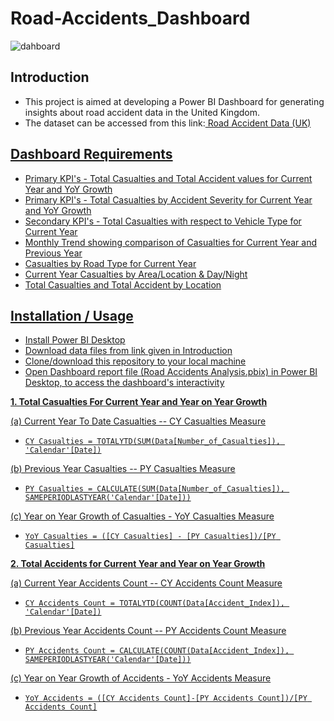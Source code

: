 # Road-Accidents_Dashboard

![dahboard](https://github.com/Murriel11/Road-Accidents_Dashboard/assets/129143386/14fbbd5d-266b-47f5-9ffb-9753f8f10228)


## Introduction
<ul>
  <li>This project is aimed at developing a Power BI Dashboard for generating insights about road accident data in the United Kingdom.</li>
  <li>The dataset can be accessed from this link:<a href= "https://drive.google.com/drive/folders/1d9OuJpJPRIwnFMr-29HnLldgAGZjGOWP?usp=sharing"> Road Accident Data (UK)</li>
</ul>


## Dashboard Requirements
<ul>
  <li>Primary KPI's - Total Casualties and Total Accident values for Current Year and YoY Growth</li>
  <li>Primary KPI's - Total Casualties by Accident Severity for Current Year and YoY Growth</li>
  <li>Secondary KPI's - Total Casualties with respect to Vehicle Type for Current Year</li>
  <li>Monthly Trend showing comparison of Casualties for Current Year and Previous Year</li>
  <li>Casualties by Road Type for Current Year</li>
  <li>Current Year Casualties by Area/Location & Day/Night</li>
  <li>Total Casualties and Total Accident by Location</li>
</ul>


## Installation / Usage
<ul>
  <li>Install Power BI Desktop</li>
  <li>Download data files from link given in Introduction</li>
  <li>Clone/download this repository to your local machine</li>
  <li>Open Dashboard report file (Road Accidents Analysis.pbix) in Power BI Desktop, to access the dashboard's interactivity</li>
</ul>



**1. Total Casualties For Current Year and Year on Year Growth**

(a) Current Year To Date Casualties -- CY Casualties Measure
* `CY Casualties = TOTALYTD(SUM(Data[Number_of_Casualties]), 'Calendar'[Date])`

(b) Previous Year Casualties -- PY Casualties Measure
* `PY Casualties = CALCULATE(SUM(Data[Number_of_Casualties]), SAMEPERIODLASTYEAR('Calendar'[Date]))`

(c) Year on Year Growth of Casualties - YoY Casualties Measure
* `YoY Casualties = ([CY Casualties] - [PY Casualties])/[PY Casualties]`

**2. Total Accidents for Current Year and Year on Year Growth**

(a) Current Year Accidents Count -- CY Accidents Count Measure
*  `CY Accidents Count = TOTALYTD(COUNT(Data[Accident_Index]), 'Calendar'[Date])`

(b) Previous Year Accidents Count -- PY Accidents Count Measure
* `PY Accidents Count = CALCULATE(COUNT(Data[Accident_Index]), SAMEPERIODLASTYEAR('Calendar'[Date]))`

(c) Year on Year Growth of Accidents - YoY Accidents Measure
* `YoY Accidents = ([CY Accidents Count]-[PY Accidents Count])/[PY Accidents Count]`
